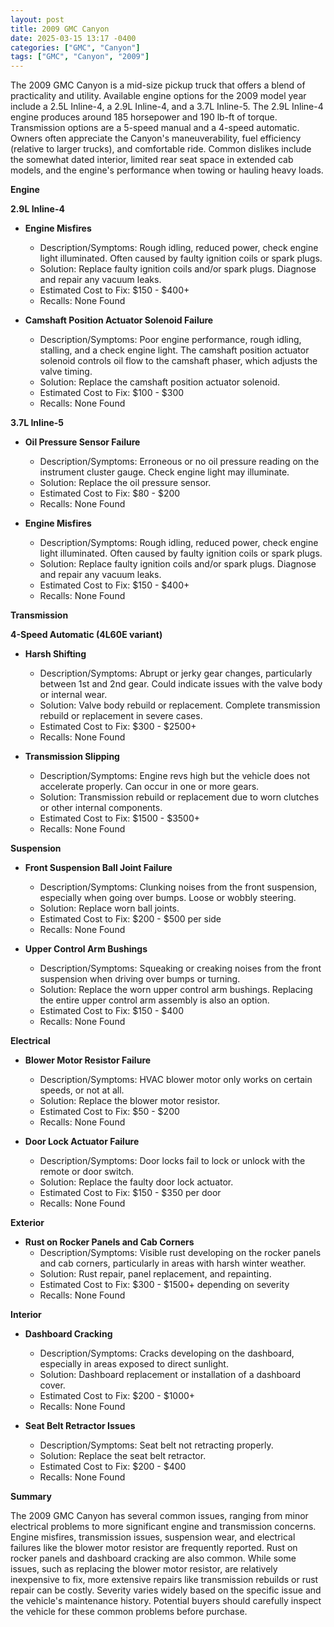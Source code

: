 ```yaml
---
layout: post
title: 2009 GMC Canyon
date: 2025-03-15 13:17 -0400
categories: ["GMC", "Canyon"]
tags: ["GMC", "Canyon", "2009"]
---
```

The 2009 GMC Canyon is a mid-size pickup truck that offers a blend of practicality and utility. Available engine options for the 2009 model year include a 2.5L Inline-4, a 2.9L Inline-4, and a 3.7L Inline-5. The 2.9L Inline-4 engine produces around 185 horsepower and 190 lb-ft of torque. Transmission options are a 5-speed manual and a 4-speed automatic. Owners often appreciate the Canyon's maneuverability, fuel efficiency (relative to larger trucks), and comfortable ride. Common dislikes include the somewhat dated interior, limited rear seat space in extended cab models, and the engine's performance when towing or hauling heavy loads.

**Engine**

**2.9L Inline-4**

*   **Engine Misfires**
    *   Description/Symptoms: Rough idling, reduced power, check engine light illuminated. Often caused by faulty ignition coils or spark plugs.
    *   Solution: Replace faulty ignition coils and/or spark plugs. Diagnose and repair any vacuum leaks.
    *   Estimated Cost to Fix: $150 - $400+
    * Recalls: None Found

*   **Camshaft Position Actuator Solenoid Failure**
    *   Description/Symptoms: Poor engine performance, rough idling, stalling, and a check engine light. The camshaft position actuator solenoid controls oil flow to the camshaft phaser, which adjusts the valve timing.
    *   Solution: Replace the camshaft position actuator solenoid.
    *   Estimated Cost to Fix: $100 - $300
    * Recalls: None Found

**3.7L Inline-5**

*   **Oil Pressure Sensor Failure**
    *   Description/Symptoms: Erroneous or no oil pressure reading on the instrument cluster gauge. Check engine light may illuminate.
    *   Solution: Replace the oil pressure sensor.
    *   Estimated Cost to Fix: $80 - $200
    * Recalls: None Found

*   **Engine Misfires**
    *   Description/Symptoms: Rough idling, reduced power, check engine light illuminated. Often caused by faulty ignition coils or spark plugs.
    *   Solution: Replace faulty ignition coils and/or spark plugs. Diagnose and repair any vacuum leaks.
    *   Estimated Cost to Fix: $150 - $400+
    *   Recalls: None Found

**Transmission**

**4-Speed Automatic (4L60E variant)**

*   **Harsh Shifting**
    *   Description/Symptoms: Abrupt or jerky gear changes, particularly between 1st and 2nd gear. Could indicate issues with the valve body or internal wear.
    *   Solution: Valve body rebuild or replacement. Complete transmission rebuild or replacement in severe cases.
    *   Estimated Cost to Fix: $300 - $2500+
    * Recalls: None Found

*   **Transmission Slipping**
    *   Description/Symptoms: Engine revs high but the vehicle does not accelerate properly. Can occur in one or more gears.
    *   Solution: Transmission rebuild or replacement due to worn clutches or other internal components.
    *   Estimated Cost to Fix: $1500 - $3500+
    *   Recalls: None Found

**Suspension**

*   **Front Suspension Ball Joint Failure**
    *   Description/Symptoms: Clunking noises from the front suspension, especially when going over bumps. Loose or wobbly steering.
    *   Solution: Replace worn ball joints.
    *   Estimated Cost to Fix: $200 - $500 per side
    *   Recalls: None Found

*   **Upper Control Arm Bushings**
    *   Description/Symptoms: Squeaking or creaking noises from the front suspension when driving over bumps or turning.
    *   Solution: Replace the worn upper control arm bushings. Replacing the entire upper control arm assembly is also an option.
    *   Estimated Cost to Fix: $150 - $400
    * Recalls: None Found

**Electrical**

*   **Blower Motor Resistor Failure**
    *   Description/Symptoms: HVAC blower motor only works on certain speeds, or not at all.
    *   Solution: Replace the blower motor resistor.
    *   Estimated Cost to Fix: $50 - $200
    * Recalls: None Found

*   **Door Lock Actuator Failure**
    *   Description/Symptoms: Door locks fail to lock or unlock with the remote or door switch.
    *   Solution: Replace the faulty door lock actuator.
    *   Estimated Cost to Fix: $150 - $350 per door
    *   Recalls: None Found

**Exterior**

*   **Rust on Rocker Panels and Cab Corners**
    *   Description/Symptoms: Visible rust developing on the rocker panels and cab corners, particularly in areas with harsh winter weather.
    *   Solution: Rust repair, panel replacement, and repainting.
    *   Estimated Cost to Fix: $300 - $1500+ depending on severity
    *   Recalls: None Found

**Interior**

*   **Dashboard Cracking**
    *   Description/Symptoms: Cracks developing on the dashboard, especially in areas exposed to direct sunlight.
    *   Solution: Dashboard replacement or installation of a dashboard cover.
    *   Estimated Cost to Fix: $200 - $1000+
    * Recalls: None Found

*   **Seat Belt Retractor Issues**
    * Description/Symptoms: Seat belt not retracting properly.
    * Solution: Replace the seat belt retractor.
    * Estimated Cost to Fix: $200 - $400
    * Recalls: None Found

**Summary**

The 2009 GMC Canyon has several common issues, ranging from minor electrical problems to more significant engine and transmission concerns. Engine misfires, transmission issues, suspension wear, and electrical failures like the blower motor resistor are frequently reported. Rust on rocker panels and dashboard cracking are also common. While some issues, such as replacing the blower motor resistor, are relatively inexpensive to fix, more extensive repairs like transmission rebuilds or rust repair can be costly. Severity varies widely based on the specific issue and the vehicle's maintenance history. Potential buyers should carefully inspect the vehicle for these common problems before purchase.

